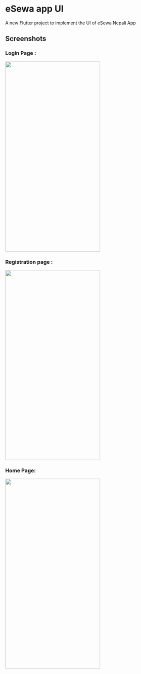 # eSewa app UI

A new Flutter project to implement the UI of eSewa Nepali App

## Screenshots

### Login Page :
<img src="https://user-images.githubusercontent.com/34604479/95648459-10ccf700-0af7-11eb-96e7-90162e2ef837.jpg" width="300" height="600">


### Registration page :
<img src="https://user-images.githubusercontent.com/34604479/95648475-32c67980-0af7-11eb-84bb-da7e0b5cd5b4.jpg" width="300" height="600">

### Home Page:
<img src="https://user-images.githubusercontent.com/34604479/95648484-440f8600-0af7-11eb-90fe-22ee672070c8.jpg" width="300" height="600">






